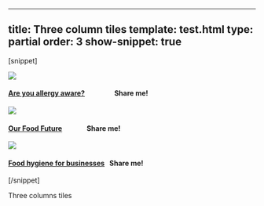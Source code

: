 ---
title: Three column tiles
template: test.html
type: partial
order: 3
show-snippet: true
------------------
[snippet]
<!--3 col div-->
<div class="wrapper home--campaign">
    <div class="col-wrap">
        <div class="col-wrap">
            <div class="col col--fluid-5 home-campaign-tile home-campaign-tile--img-first separator-right-solid">
                <article>
                    <img src="../assets/img/fsa-home-1of3.jpg" class="img-responsive">
                    <h4 class="js-equal-height"><a class="text-colour" href="">Are you allergy aware?</a><span
                            style="font-size:14px; padding-left: 60px;">Share me!</span></h4>
                </article>
            </div>
            <div class="col col--fluid-5 home-campaign-tile home-campaign-tile--img-first separator-right-solid">
                <article>
                    <img src="../assets/img/fsa-home-2of3.jpg" class="img-responsive">
                    <h4 class="js-equal-height"><a class="text-colour" href="">Our Food Future</a><span style="font-size:14px; padding-left: 50px;">Share me!</span>
                    </h4>
                </article>
            </div>
            <div class="col col--fluid-5 home-campaign-tile home-campaign-tile--img-first">
                <article>
                    <img src="../assets/img/fsa-home-3of3.jpg" class="img-responsive">
                    <h4 class="js-equal-height"><a class="text-colour" href="">Food hygiene for businesses</a><span
                            style="font-size:14px; padding-left: 10px;">Share me!</span></h4>
                </article>
            </div>
        </div>
    </div>
</div>
<script src="//cdnjs.cloudflare.com/ajax/libs/jquery/2.1.3/jquery.min.js"></script>
<script src="../assets/js/helpers.js"></script>
[/snippet]

Three columns tiles
